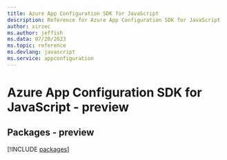 ```yaml
---
title: Azure App Configuration SDK for JavaScript
description: Reference for Azure App Configuration SDK for JavaScript
author: xirzec
ms.author: jeffish
ms.data: 07/20/2023
ms.topic: reference
ms.devlang: javascript
ms.service: appconfiguration
---
```

# Azure App Configuration SDK for JavaScript - preview
## Packages - preview
[!INCLUDE [packages](app-configuration-index.md)]